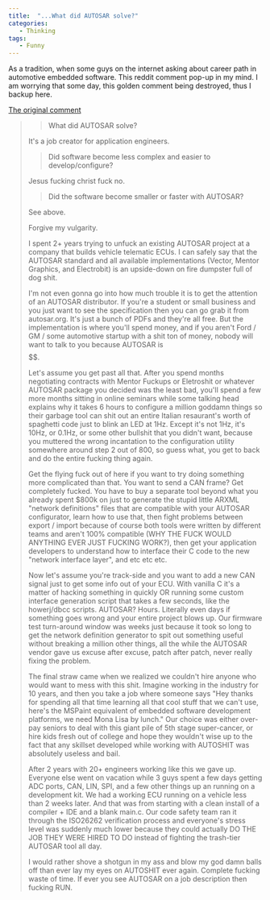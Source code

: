 ```yaml
---
title:  "...What did AUTOSAR solve?"
categories:
   - Thinking
tags:
   - Funny
---
```

As a tradition, when some guys on the internet asking about career path in automotive embedded software. This reddit comment pop-up in my mind. I am worrying that some day, this golden comment being destroyed, thus I backup here.

[The original comment](https://www.reddit.com/r/embedded/comments/leq366/comment/gmiq6d0/?utm_source=share&utm_medium=web3x&utm_name=web3xcss&utm_term=1&utm_content=share_button)


> > What did AUTOSAR solve?
>
>It's a job creator for application engineers.
>
> >  Did software become less complex and easier to develop/configure?
>
>Jesus fucking christ fuck no.
>
> >  Did the software become smaller or faster with AUTOSAR?
>
>See above.
>
>Forgive my vulgarity.
>
>I spent 2+ years trying to unfuck an existing AUTOSAR project at a company that builds vehicle telematic ECUs. I can safely say that the AUTOSAR standard and all available implementations (Vector, Mentor Graphics, and Electrobit) is an upside-down on fire dumpster full of dog shit.
>
>I'm not even gonna go into how much trouble it is to get the attention of an AUTOSAR distributor. If you're a student or small business and you just want to see the specification then you can go grab it from autosar.org. It's just a bunch of PDFs and they're all free. But the implementation is where you'll spend money, and if you aren't Ford / GM / some automotive startup with a shit ton of money, nobody will want to talk to you because AUTOSAR is $$$$$$$$$$.
>
>Let's assume you get past all that. After you spend months negotiating contracts with Mentor Fuckups or Eletroshit or whatever AUTOSAR package you decided was the least bad, you'll spend a few more months sitting in online seminars while some talking head explains why it takes 6 hours to configure a million goddamn things so their garbage tool can shit out an entire Italian resaurant's worth of spaghetti code just to blink an LED at 1Hz. Except it's not 1Hz, it's 10Hz, or 0.1Hz, or some other bullshit that you didn't want, because you muttered the wrong incantation to the configuration utility somewhere around step 2 out of 800, so guess what, you get to back and do the entire fucking thing again.
>
>Get the flying fuck out of here if you want to try doing something more complicated than that. You want to send a CAN frame? Get completely fucked. You have to buy a separate tool beyond what you already spent $800k on just to generate the stupid little ARXML "network definitions" files that are compatible with your AUTOSAR configurator, learn how to use that, then fight problems between export / import because of course both tools were written by different teams and aren't 100% compatible (WHY THE FUCK WOULD ANYTHING EVER JUST FUCKING WORK?), then get your application developers to understand how to interface their C code to the new "network interface layer", and etc etc etc.
>
>Now let's assume you're track-side and you want to add a new CAN signal just to get some info out of your ECU. With vanilla C it's a matter of hacking something in quickly OR running some custom interface generation script that takes a few seconds, like the howerj/dbcc scripts. AUTOSAR? Hours. Literally even days if something goes wrong and your entire project blows up. Our firmware test turn-around window was weeks just because it took so long to get the network definition generator to spit out something useful without breaking a million other things, all the while the AUTOSAR vendor gave us excuse after excuse, patch after patch, never really fixing the problem.
>
>The final straw came when we realized we couldn't hire anyone who would want to mess with this shit. Imagine working in the industry for 10 years, and then you take a job where someone says "Hey thanks for spending all that time learning all that cool stuff that we can't use, here's the MSPaint equivalent of embedded software development platforms, we need Mona Lisa by lunch." Our choice was either over-pay seniors to deal with this giant pile of 5th stage super-cancer, or hire kids fresh out of college and hope they wouldn't wise up to the fact that any skillset developed while working with AUTOSHIT was absolutely useless and bail.
>
>After 2 years with 20+ engineers working like this we gave up. Everyone else went on vacation while 3 guys spent a few days getting ADC ports, CAN, LIN, SPI, and a few other things up an running on a development kit. We had a working ECU running on a vehicle less than 2 weeks later. And that was from starting with a clean install of a compiler + IDE and a blank main.c. Our code safety team ran it through the ISO26262 verification process and everyone's stress level was suddenly much lower because they could actually DO THE JOB THEY WERE HIRED TO DO instead of fighting the trash-tier AUTOSAR tool all day.
>
>I would rather shove a shotgun in my ass and blow my god damn balls off than ever lay my eyes on AUTOSHIT ever again. Complete fucking waste of time. If ever you see AUTOSAR on a job description then fucking RUN.
>